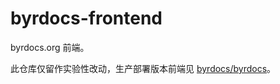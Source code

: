 # byrdocs-frontend

byrdocs.org 前端。

此仓库仅留作实验性改动，生产部署版本前端见 [byrdocs/byrdocs](https://github.com/byrdocs/byrdocs/tree/main/src)。
